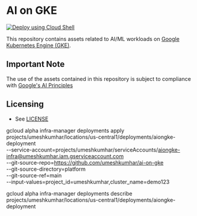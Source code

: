 # AI on GKE

[![Deploy using Cloud Shell](https://gstatic.com/cloudssh/images/open-btn.svg)](https://ssh.cloud.google.com/cloudshell/editor?cloudshell_git_repo=https://github.com/juaniespinosa/ai-on-gke-cluster-module&cloudshell_tutorial=tutorial.md&cloudshell_workspace=./)

This repository contains assets related to AI/ML workloads on
[Google Kubernetes Engine (GKE)](https://cloud.google.com/kubernetes-engine/).







## Important Note
The use of the assets contained in this repository is subject to compliance with [Google's AI Principles](https://ai.google/responsibility/principles/)

## Licensing

* See [LICENSE](/LICENSE)

gcloud alpha infra-manager deployments apply projects/umeshkumhar/locations/us-central1/deployments/aiongke-deployment \
    --service-account=projects/umeshkumhar/serviceAccounts/aiongke-infra@umeshkumhar.iam.gserviceaccount.com \
    --git-source-repo=https://github.com/umeshkumhar/ai-on-gke \
    --git-source-directory=platform \
    --git-source-ref=main \
    --input-values=project_id=umeshkumhar,cluster_name=demo123


gcloud alpha infra-manager deployments describe projects/umeshkumhar/locations/us-central1/deployments/aiongke-deployment